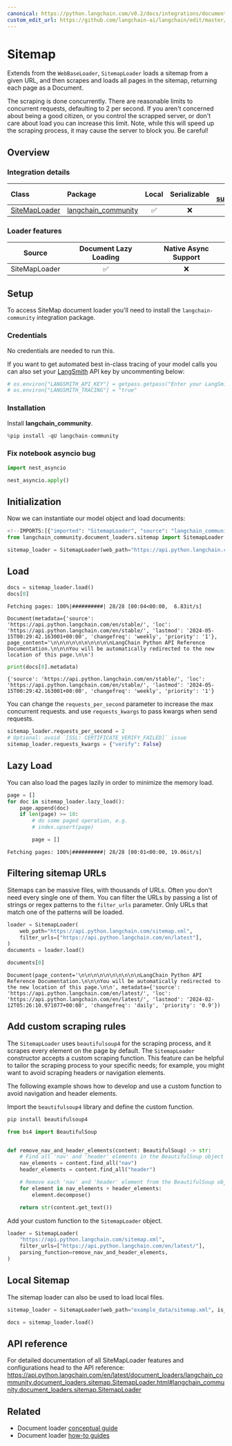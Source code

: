 ```yaml
---
canonical: https://python.langchain.com/v0.2/docs/integrations/document_loaders/sitemap/
custom_edit_url: https://github.com/langchain-ai/langchain/edit/master/docs/docs/integrations/document_loaders/sitemap.ipynb
---
```


# Sitemap

Extends from the `WebBaseLoader`, `SitemapLoader` loads a sitemap from a given URL, and then scrapes and loads all pages in the sitemap, returning each page as a Document.

The scraping is done concurrently. There are reasonable limits to concurrent requests, defaulting to 2 per second.  If you aren't concerned about being a good citizen, or you control the scrapped server, or don't care about load you can increase this limit. Note, while this will speed up the scraping process, it may cause the server to block you. Be careful!

## Overview
### Integration details

| Class | Package | Local | Serializable | [JS support](https://js.langchain.com/v0.2/docs/integrations/document_loaders/web_loaders/sitemap/)|
| :--- | :--- | :---: | :---: |  :---: |
| [SiteMapLoader](https://api.python.langchain.com/en/latest/document_loaders/langchain_community.document_loaders.sitemap.SitemapLoader.html#langchain_community.document_loaders.sitemap.SitemapLoader) | [langchain_community](https://api.python.langchain.com/en/latest/community_api_reference.html) | ✅ | ❌ | ✅ | 
### Loader features
| Source | Document Lazy Loading | Native Async Support
| :---: | :---: | :---: | 
| SiteMapLoader | ✅ | ❌ | 

## Setup

To access SiteMap document loader you'll need to install the `langchain-community` integration package.

### Credentials

No credentials are needed to run this.

If you want to get automated best in-class tracing of your model calls you can also set your [LangSmith](https://docs.smith.langchain.com/) API key by uncommenting below:


```python
# os.environ["LANGSMITH_API_KEY"] = getpass.getpass("Enter your LangSmith API key: ")
# os.environ["LANGSMITH_TRACING"] = "true"
```

### Installation

Install **langchain_community**.


```python
%pip install -qU langchain-community
```

### Fix notebook asyncio bug


```python
import nest_asyncio

nest_asyncio.apply()
```

## Initialization

Now we can instantiate our model object and load documents:


```python
<!--IMPORTS:[{"imported": "SitemapLoader", "source": "langchain_community.document_loaders.sitemap", "docs": "https://api.python.langchain.com/en/latest/document_loaders/langchain_community.document_loaders.sitemap.SitemapLoader.html", "title": "Sitemap"}]-->
from langchain_community.document_loaders.sitemap import SitemapLoader
```


```python
sitemap_loader = SitemapLoader(web_path="https://api.python.langchain.com/sitemap.xml")
```

## Load


```python
docs = sitemap_loader.load()
docs[0]
```
```output
Fetching pages: 100%|##########| 28/28 [00:04<00:00,  6.83it/s]
```


```output
Document(metadata={'source': 'https://api.python.langchain.com/en/stable/', 'loc': 'https://api.python.langchain.com/en/stable/', 'lastmod': '2024-05-15T00:29:42.163001+00:00', 'changefreq': 'weekly', 'priority': '1'}, page_content='\n\n\n\n\n\n\n\n\n\nLangChain Python API Reference Documentation.\n\n\nYou will be automatically redirected to the new location of this page.\n\n')
```



```python
print(docs[0].metadata)
```
```output
{'source': 'https://api.python.langchain.com/en/stable/', 'loc': 'https://api.python.langchain.com/en/stable/', 'lastmod': '2024-05-15T00:29:42.163001+00:00', 'changefreq': 'weekly', 'priority': '1'}
```
You can change the `requests_per_second` parameter to increase the max concurrent requests. and use `requests_kwargs` to pass kwargs when send requests.


```python
sitemap_loader.requests_per_second = 2
# Optional: avoid `[SSL: CERTIFICATE_VERIFY_FAILED]` issue
sitemap_loader.requests_kwargs = {"verify": False}
```

## Lazy Load

You can also load the pages lazily in order to minimize the memory load.


```python
page = []
for doc in sitemap_loader.lazy_load():
    page.append(doc)
    if len(page) >= 10:
        # do some paged operation, e.g.
        # index.upsert(page)

        page = []
```
```output
Fetching pages: 100%|##########| 28/28 [00:01<00:00, 19.06it/s]
```
## Filtering sitemap URLs

Sitemaps can be massive files, with thousands of URLs.  Often you don't need every single one of them.  You can filter the URLs by passing a list of strings or regex patterns to the `filter_urls` parameter.  Only URLs that match one of the patterns will be loaded.


```python
loader = SitemapLoader(
    web_path="https://api.python.langchain.com/sitemap.xml",
    filter_urls=["https://api.python.langchain.com/en/latest"],
)
documents = loader.load()
```


```python
documents[0]
```



```output
Document(page_content='\n\n\n\n\n\n\n\n\n\nLangChain Python API Reference Documentation.\n\n\nYou will be automatically redirected to the new location of this page.\n\n', metadata={'source': 'https://api.python.langchain.com/en/latest/', 'loc': 'https://api.python.langchain.com/en/latest/', 'lastmod': '2024-02-12T05:26:10.971077+00:00', 'changefreq': 'daily', 'priority': '0.9'})
```


## Add custom scraping rules

The `SitemapLoader` uses `beautifulsoup4` for the scraping process, and it scrapes every element on the page by default. The `SitemapLoader` constructor accepts a custom scraping function. This feature can be helpful to tailor the scraping process to your specific needs; for example, you might want to avoid scraping headers or navigation elements.

 The following example shows how to develop and use a custom function to avoid navigation and header elements.

Import the `beautifulsoup4` library and define the custom function.


```python
pip install beautifulsoup4
```


```python
from bs4 import BeautifulSoup


def remove_nav_and_header_elements(content: BeautifulSoup) -> str:
    # Find all 'nav' and 'header' elements in the BeautifulSoup object
    nav_elements = content.find_all("nav")
    header_elements = content.find_all("header")

    # Remove each 'nav' and 'header' element from the BeautifulSoup object
    for element in nav_elements + header_elements:
        element.decompose()

    return str(content.get_text())
```

Add your custom function to the `SitemapLoader` object.


```python
loader = SitemapLoader(
    "https://api.python.langchain.com/sitemap.xml",
    filter_urls=["https://api.python.langchain.com/en/latest/"],
    parsing_function=remove_nav_and_header_elements,
)
```

## Local Sitemap

The sitemap loader can also be used to load local files.


```python
sitemap_loader = SitemapLoader(web_path="example_data/sitemap.xml", is_local=True)

docs = sitemap_loader.load()
```

## API reference

For detailed documentation of all SiteMapLoader features and configurations head to the API reference: https://api.python.langchain.com/en/latest/document_loaders/langchain_community.document_loaders.sitemap.SitemapLoader.html#langchain_community.document_loaders.sitemap.SitemapLoader


## Related

- Document loader [conceptual guide](/docs/concepts/#document-loaders)
- Document loader [how-to guides](/docs/how_to/#document-loaders)